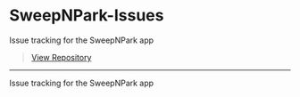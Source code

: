 # SweepNPark-Issues

Issue tracking for the SweepNPark app

> [View Repository](https://github.com/dougzilla32/SweepNPark-Issues)

---

Issue tracking for the SweepNPark app
